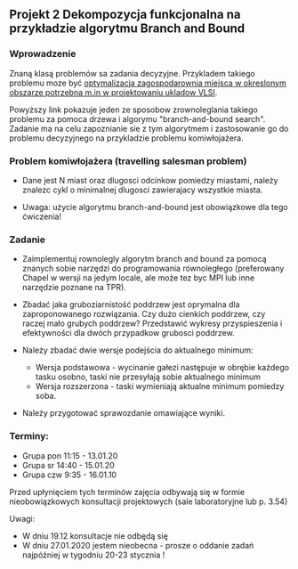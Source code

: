 ## Projekt 2 Dekompozycja funkcjonalna na przykładzie algorytmu Branch and Bound

### Wprowadzenie

Znaną klasą problemów sa zadania decyzyjne. Przykladem takiego problemu moze być [optymalizacja zagospodarownia miejsca w okreslonym obszarze potrzebna m.in w projektowaniu ukladow VLSI](https://www.mcs.anl.gov/~itf/dbpp/text/node21.html#SECTION02370000000000000000).

Powyższy link pokazuje jeden ze sposobow zrownoleglania takiego problemu za pomoca drzewa i algorymu "branch-and-bound search". Zadanie ma na celu zapoznianie sie z tym algorytmem i zastosowanie go do problemu decyzyjnego na przykladzie problemu komiwłojażera.
    
### Problem komiwłojażera (travelling salesman problem)
    
* Dane jest N miast oraz dlugosci odcinkow pomiedzy miastami, należy znalezc cykl o minimalnej dlugosci zawierajacy wszystkie miasta.
    
*  Uwaga: użycie algorytmu branch-and-bound jest obowiązkowe dla tego ćwiczenia! 

### Zadanie

* Zaimplementuj rownolegly algorytm branch and bound za pomocą znanych sobie narzędzi do programowania równoległego (preferowany Chapel w wersji na jedym locale, ale może tez byc MPI lub inne narzędzie poznane na TPR). 

* Zbadać jaka gruboziarnistość poddrzew jest oprymalna dla zaproponowanego rozwiązania. Czy dużo cienkich poddrzew, czy raczej mało grubych poddrzew? Przedstawić wykresy przyspieszenia i efektywności dla dwóch przypadkow grubosci poddrzew.

* Należy zbadać dwie wersje podejścia do aktualnego minimum:
    * Wersja podstawowa  - wycinanie gałezi następuje w obrębie każdego tasku osobno, taski nie przesyłają sobie aktualnego minimum
    * Wersja rozszerzona - taski wymieniają aktualne minimum pomiedzy soba. 
    
* Należy przygotować sprawozdanie omawiające wyniki.

### Terminy:

* Grupa pon 11:15 - 13.01.20
* Grupa sr 14:40 - 15.01.20
* Grupa czw 9:35 - 16.01.10

Przed upłynięciem tych terminów zajęcia odbywają się w formie nieobowiązkowych konsultacji projektowych (sale laboratoryjne lub p. 3.54) 

Uwagi:

* W  dniu 19.12 konsultacje nie odbędą się
* W dniu 27.01.2020 jestem nieobecna  - prosze o oddanie zadań najpóźniej w tygodniu 20-23 stycznia !




